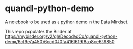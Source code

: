 # quandl-python-demo
A notebook to be used as a python demo in the Data Mindset.

This repo populates the Binder at https://mybinder.org/v2/gh/DecodedCo/quandl-python-demo/6cf9e7a45076ccd040fa4161619f8ab8ce639850
